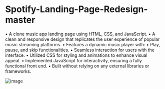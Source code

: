 # Spotify-Landing-Page-Redesign-master

•	A clone music app landing page using HTML, CSS, and JavaScript.
•	A clean and responsive design that replicates the user experience of popular music streaming platforms.
•	Features a dynamic music player with:
•	Play, pause, and skip functionalities.
•	Seamless interaction for users with the interface.
•	Utilized CSS for styling and animations to enhance visual appeal.
•	Implemented JavaScript for interactivity, ensuring a fully functional front end.
•	Built without relying on any external libraries or frameworks.


![image](https://github.com/user-attachments/assets/ed7e858f-2b13-4d23-ac03-a0aa40d48fd5)
